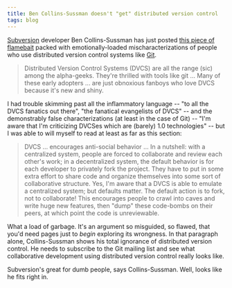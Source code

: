 ```yaml
---
title: Ben Collins-Sussman doesn't "get" distributed version control
tags: blog
---
```


[Subversion](http://typechecked.net/wiki/Subversion) developer Ben Collins-Sussman has just posted [this piece of flamebait](http://blog.red-bean.com/sussman/?p=79) packed with emotionally-loaded mischaracterizations of people who use distributed version control systems like [Git](http://typechecked.net/wiki/Git).

> Distributed Version Control Systems (DVCS) are all the range (sic) among the alpha-geeks. They're thrilled with tools like git ... Many of these early adopters ... are just obnoxious fanboys who love DVCS because it's new and shiny.

I had trouble skimming past all the inflammatory language -- "to all the DVCS fanatics out there", "the fanatical evangelists of DVCS" -- and the demonstrably false characterizations (at least in the case of Git) -- "I'm aware that I'm criticizing DVCSes which are (barely) 1.0 technologies" -- but I was able to will myself to read at least as far as this section:

> DVCS ... encourages anti-social behavior ... In a nutshell: with a centralized system, people are forced to collaborate and review each other's work; in a decentralized system, the default behavior is for each developer to privately fork the project. They have to put in some extra effort to share code and organize themselves into some sort of collaborative structure. Yes, I'm aware that a DVCS is able to emulate a centralized system; but defaults matter. The default action is to fork, not to collaborate! This encourages people to crawl into caves and write huge new features, then "dump" these code-bombs on their peers, at which point the code is unreviewable.

What a load of garbage. It's an argument so misguided, so flawed, that you'd need pages just to _begin_ exploring its wrongness. In that paragraph alone, Collins-Sussman shows his total ignorance of distributed version control. He needs to subscribe to the Git mailing list and see what collaborative development using distributed version control really looks like.

Subversion's great for dumb people, says Collins-Sussman. Well, looks like he fits right in.
